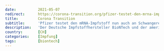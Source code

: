 ```yaml
---
date:          2021-05-07
redirect:      https://corona-transition.org/pfizer-testet-den-mrna-impfstoff-nun-auch-an-schwangeren
title:         Corona Transition
subtitle:      'Pfizer testet den mRNA-Impfstoff nun auch an Schwangeren'
description:   'Der Deutsche Impfstoffhersteller BioNTech und der amerikanische Pharmakonzern Pfizer starteten Anfangs Februar eine Studie über die Sicherheit, (...)'
country:       [CH]
categories:    [Impfung]
tags:          [biontech]
---
```

